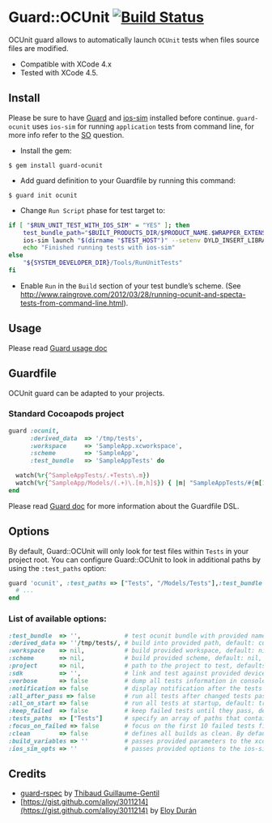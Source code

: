 # Guard::OCUnit [![Build Status](https://secure.travis-ci.org/ap4y/guard-ocunit.png?branch=master)](http://travis-ci.org/ap4y/guard-ocunit)

OCUnit guard allows to automatically launch `OCUnit` tests when files source files are modified.

* Compatible with XCode 4.x
* Tested with XCode 4.5.

## Install

Please be sure to have [Guard](https://github.com/guard/guard) and [ios-sim](https://github.com/phonegap/ios-sim) installed before continue. `guard-ocunit` uses `ios-sim` for running `application` tests from command line, for more info refer to the [SO](http://stackoverflow.com/questions/12557935/xcode-4-5-command-line-unit-testing) question.

* Install the gem:

```
$ gem install guard-ocunit
```

* Add guard definition to your Guardfile by running this command:

```
$ guard init ocunit
```

* Change `Run Script` phase for test target to:

```bash
if [ "$RUN_UNIT_TEST_WITH_IOS_SIM" = "YES" ]; then
    test_bundle_path="$BUILT_PRODUCTS_DIR/$PRODUCT_NAME.$WRAPPER_EXTENSION"
    ios-sim launch "$(dirname "$TEST_HOST")" --setenv DYLD_INSERT_LIBRARIES=/../../Library/PrivateFrameworks/IDEBundleInjection.framework/IDEBundleInjection --setenv XCInjectBundle="$test_bundle_path" --setenv XCInjectBundleInto="$TEST_HOST" --args -SenTest All "$test_bundle_path"
    echo "Finished running tests with ios-sim"
else
    "${SYSTEM_DEVELOPER_DIR}/Tools/RunUnitTests"
fi
```

* Enable `Run` in the `Build` section of your test bundle’s scheme. (See http://www.raingrove.com/2012/03/28/running-ocunit-and-specta-tests-from-command-line.html).

## Usage

Please read [Guard usage doc](https://github.com/guard/guard#readme)

## Guardfile

OCUnit guard can be adapted to your projects.

### Standard Cocoapods project

``` ruby
guard :ocunit,
      :derived_data  => '/tmp/tests',
      :workspace     => 'SampleApp.xcworkspace',
      :scheme        => 'SampleApp',
      :test_bundle   => 'SampleAppTests' do

  watch(%r{^SampleAppTests/.+Tests\.m})
  watch(%r{^SampleApp/Models/(.+)\.[m,h]$}) { |m| "SampleAppTests/#{m[1]}Tests.m" }
end
```

Please read [Guard doc](https://github.com/guard/guard#readme) for more information about the Guardfile DSL.

## Options

By default, Guard::OCUnit will only look for test files within `Tests` in your project root. You can configure Guard::OCUnit to look in additional paths by using the `:test_paths` option:

``` ruby
guard 'ocunit', :test_paths => ["Tests", "/Models/Tests"],:test_bundle => 'SampleAppTests' do
  # ...
end
```

### List of available options:

``` ruby
:test_bundle  => '',            # test ocunit bundle with provided name, mandatory parameter
:derived_data => ''/tmp/tests/, # build into provided path, default: current folder
:workspace    => nil,           # build provided workspace, default: nil, use with :scheme
:scheme       => nil,           # build provided scheme, default: nil, use with :workspace
:project      => nil,           # path to the project to test, defaults to current folder
:sdk          => '',            # link and test against provided device sdk, default: 'iphonesimulator'
:verbose      => false          # dump all tests information in console
:notification => false          # display notification after the tests are done running, default: true
:all_after_pass => false        # run all tests after changed tests pass, default: true
:all_on_start => false          # run all tests at startup, default: true
:keep_failed  => false          # keep failed tests until they pass, default: true
:tests_paths  => ["Tests"]      # specify an array of paths that contain test files
:focus_on_failed => false       # focus on the first 10 failed tests first, rerun till they pass
:clean        => false          # defines all builds as clean. By default run all command doing clean build
:build_variables => ''          # passes provided parameters to the xcodebuild
:ios_sim_opts => ''             # passes provided options to the ios-sim
```

## Credits

* [guard-rspec](https://github.com/guard/guard-rspec) by [Thibaud Guillaume-Gentil](https://github.com/thibaudgg)
* [https://gist.github.com/alloy/3011214](https://gist.github.com/alloy/3011214) by
[Eloy Durán](https://github.com/alloy)
